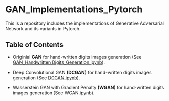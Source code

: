 # GAN_Implementations_Pytorch
This is a repository includes the implementations of Generative Adversarial Network and its variants in Pytorch. 
## Table of Contents
  * Originial **GAN** for hand-written digits images generation (See [GAN_Handwritten Digits_Generation.ipynb](https://github.com/HaolinTang/GAN_Implementations_Pytorch-/blob/main/GAN_Handwritten%20Digits_Generation.ipynb)).
  
  * Deep Convolutional GAN **(DCGAN)** for hand-written digits images generation (See [DCGAN.ipynb](https://github.com/HaolinTang/GAN_Implementations_Pytorch-/blob/main/DCGAN.ipynb)).
  
  * Wasserstein GAN with Gradient Penalty **(WGAN)** for hand-written digits images generation (See WGAN.ipynb). 




